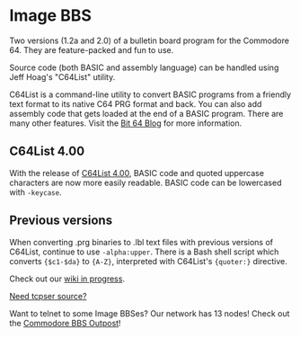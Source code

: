 # Image BBS
Two versions (1.2a and 2.0) of a bulletin board program for the Commodore 64.
They are feature-packed and fun to use.

Source code (both BASIC and assembly language) can be handled using Jeff Hoag's
"C64List" utility.

C64List is a command-line utility to convert BASIC programs from a friendly text
format to its native C64 PRG format and back. You can also add assembly code
that gets loaded at the end of a BASIC program. There are many other features.
Visit the [Bit 64 Blog](http://commodoreserver.com/BlogView.asp?BID=620460DB83BF4CC1AE7FEF4E9AB4A228)
for more information.

## C64List 4.00
With the release of [C64List 4.00](http://facebook.com/groups/c64listgroup),
BASIC code and quoted uppercase characters are now more easily readable.
BASIC code can be lowercased with `-keycase`.

## Previous versions
When converting .prg binaries to .lbl text files with previous versions of
C64List, continue to use `-alpha:upper`. There is a Bash shell script which
converts `{$c1-$da}` to `{A-Z}`, interpreted with C64List's `{quoter:}`
directive.

Check out our [wiki in progress](https://github.com/Pinacolada64/ImageBBS/wiki).

[Need tcpser source?](https://github.com/FozzTexx/tcpser)

Want to telnet to some Image BBSes? Our network has 13 nodes! Check out the
[Commodore BBS Outpost](cbbsoutpost.servebbs.com/index.php)!
